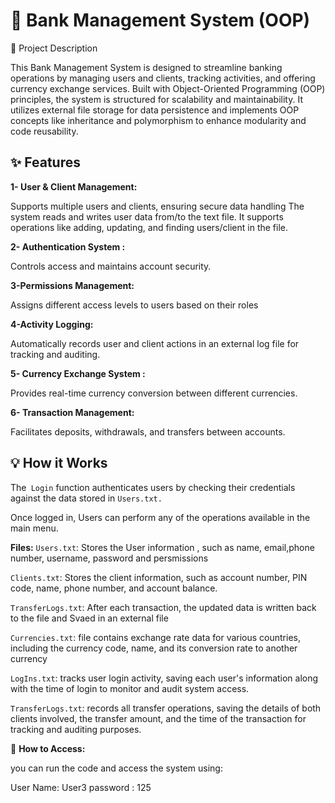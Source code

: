 
#  🏦 Bank Management System (OOP)
📌 Project Description

This Bank Management System is designed to streamline banking operations by managing users and clients, tracking activities, and offering currency exchange services. Built with Object-Oriented Programming (OOP) principles, the system is structured for scalability and maintainability. It utilizes external file storage for data persistence and implements OOP concepts like inheritance and polymorphism to enhance modularity and code reusability.


## ✨ Features
**1- User & Client Management:**

 Supports multiple users and clients, ensuring secure data handling 
The system reads and writes user data from/to the text file. It supports operations like adding, updating, and finding users/client in the file.

**2- Authentication System :**

  Controls access and maintains account security.

**3-Permissions Management:**

  Assigns different access levels to users based on their roles

**4-Activity Logging:**

  Automatically records user and client actions in an external log file for tracking and auditing.

**5- Currency Exchange System :**

   Provides real-time currency conversion between different currencies.

**6- Transaction Management:**

  Facilitates deposits, withdrawals, and transfers between accounts.




##  💡 How it Works

The` Login` function authenticates users by checking their credentials against the data stored in `Users.txt.`


Once logged in, Users can perform any of the operations available in the main menu.


**Files:**
`Users.txt`:
Stores the User information , such as name, email,phone number, username, password and persmissions

`Clients.txt`: Stores the client information, such as account number, PIN code, name, phone number, and account balance.

`TransferLogs.txt`:
After each transaction, the updated data is written back to the file and Svaed in an external file 

`Currencies.txt`:
 file contains exchange rate data for various countries, including the currency code, name, and its conversion rate to another currency 

`LogIns.txt`:
tracks user login activity, saving each user's information along with the time of login to monitor and audit system access.

`TransferLogs.txt`:
records all transfer operations, saving the details of both clients involved, the transfer amount, and the time of the transaction for tracking and auditing purposes.

🛑 **How to Access:**

you can  run the code and access the system using:

User Name: User3
password : 125




